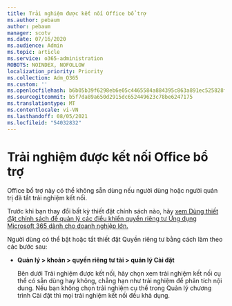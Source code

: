 ```yaml
---
title: Trải nghiệm được kết nối Office bổ trợ
ms.author: pebaum
author: pebaum
manager: scotv
ms.date: 07/16/2020
ms.audience: Admin
ms.topic: article
ms.service: o365-administration
ROBOTS: NOINDEX, NOFOLLOW
localization_priority: Priority
ms.collection: Adm_O365
ms.custom: ''
ms.openlocfilehash: b6b05b39f6298eb6e05c4465584a884395c863a891ec525828f795809eeb787a
ms.sourcegitcommit: b5f7da89a650d2915dc652449623c78be6247175
ms.translationtype: MT
ms.contentlocale: vi-VN
ms.lasthandoff: 08/05/2021
ms.locfileid: "54032832"
---
```

# <a name="connected-experience-with-office-add-ins"></a>Trải nghiệm được kết nối Office bổ trợ

Office bổ trợ này có thể không sẵn dùng nếu người dùng hoặc người quản trị đã tắt trải nghiệm kết nối.

Trước khi bạn thay đổi bất kỳ thiết đặt chính sách nào, hãy [xem Dùng thiết đặt chính sách để quản lý các điều khiển quyền riêng tư Ứng dụng Microsoft 365 dành cho doanh nghiệp lớn.](https://docs.microsoft.com/deployoffice/privacy/manage-privacy-controls)

Người dùng có thể bật hoặc tắt thiết đặt Quyền riêng tư bằng cách làm theo các bước sau:

- **Quản lý > khoản > quyền riêng tư tài > quản lý Cài đặt** 

    Bên dưới Trải nghiệm được kết nối, hãy chọn xem trải nghiệm kết nối cụ thể có sẵn dùng hay không, chẳng hạn như trải nghiệm để phân tích nội dung. Nếu bạn không chọn trải nghiệm cụ thể trong Quản lý chương trình Cài đặt thì mọi trải nghiệm kết nối đều khả dụng.
